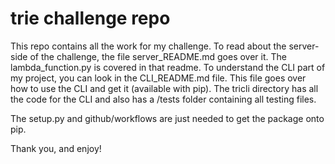 # trie challenge repo 

This repo contains all the work for my challenge. To read about the server-side of the challenge, the file server_README.md goes over it. The lambda_function.py is covered in that readme. To understand the CLI part of my project, you can look in the CLI_README.md file. This file goes over how to use the CLI and get it (available with pip). The tricli directory has all the code for the CLI and also has a /tests folder containing all testing files. 

The setup.py and github/workflows are just needed to get the package onto pip. 

Thank you, and enjoy!
